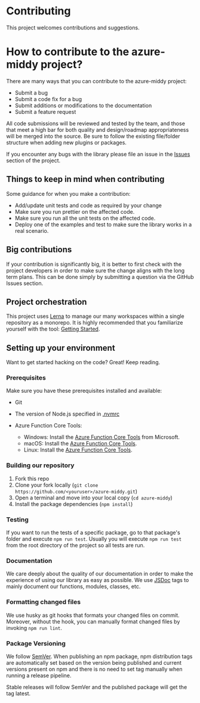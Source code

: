 # Contributing

This project welcomes contributions and suggestions.

# How to contribute to the azure-middy project?

There are many ways that you can contribute to the azure-middy project:

-   Submit a bug
-   Submit a code fix for a bug
-   Submit additions or modifications to the documentation
-   Submit a feature request

All code submissions will be reviewed and tested by the team, and those that meet a high bar for both quality and design/roadmap appropriateness will be merged into the source. Be sure to follow the existing file/folder structure when adding new plugins or packages.

If you encounter any bugs with the library please file an issue in the [Issues](https://github.com/kevboutin/azure-middy/issues) section of the project.

## Things to keep in mind when contributing

Some guidance for when you make a contribution:

-   Add/update unit tests and code as required by your change
-   Make sure you run prettier on the affected code.
-   Make sure you run all the unit tests on the affected code.
-   Deploy one of the examples and test to make sure the library works in a real scenario.

## Big contributions

If your contribution is significantly big, it is better to first check with the project developers in order to make sure the change aligns with the long term plans. This can be done simply by submitting a question via the GitHub Issues section.

## Project orchestration

This project uses [Lerna](https://lerna.js.org) to manage our many workspaces within a single repository as a monorepo. It is highly recommended that you familiarize yourself with the tool: [Getting Started](https://lerna.js.org/docs/getting-started).

## Setting up your environment

Want to get started hacking on the code? Great! Keep reading.

### Prerequisites

Make sure you have these prerequisites installed and available:

-   Git
-   The version of Node.js specified in [.nvmrc](https://github.com/kevboutin/azure-middy/blob/main/.nvmrc)
-   Azure Function Core Tools:

    -   Windows: Install the [Azure Function Core Tools](https://learn.microsoft.com/en-us/azure/azure-functions/functions-run-local?tabs=windows%2Cisolated-process%2Cnode-v4%2Cpython-v2%2Chttp-trigger%2Ccontainer-apps&pivots=programming-language-javascript) from Microsoft.
    -   macOS: Install the [Azure Function Core Tools](https://learn.microsoft.com/en-us/azure/azure-functions/functions-run-local?tabs=macos%2Cisolated-process%2Cnode-v4%2Cpython-v2%2Chttp-trigger%2Ccontainer-apps&pivots=programming-language-javascript).
    -   Linux: Install the [Azure Function Core Tools](https://learn.microsoft.com/en-us/azure/azure-functions/functions-run-local?tabs=linux%2Cisolated-process%2Cnode-v4%2Cpython-v2%2Chttp-trigger%2Ccontainer-apps&pivots=programming-language-javascript).

### Building our repository

1. Fork this repo
2. Clone your fork locally (`git clone https://github.com/<youruser>/azure-middy.git`)
3. Open a terminal and move into your local copy (`cd azure-middy`)
4. Install the package dependencies (`npm install`)

### Testing

If you want to run the tests of a specific package, go to that package's folder and execute `npm run test`. Usually you will execute `npm run test` from the root directory of the project so all tests are run.

### Documentation

We care deeply about the quality of our documentation in order to make the experience of using our library as easy as possible. We use [JSDoc](https://jsdoc.app) tags to mainly document our functions, modules, classes, etc.

### Formatting changed files

We use husky as git hooks that formats your changed files on commit. Moreover, without the hook, you can manually format changed files by invoking `npm run lint`.

### Package Versioning

We follow [SemVer](https://semver.org/). When publishing an npm package, npm distribution tags are automatically set based on the version being published and current versions present on npm and there is no need to set tag manually when running a release pipeline.

Stable releases will follow SemVer and the published package will get the tag latest.
